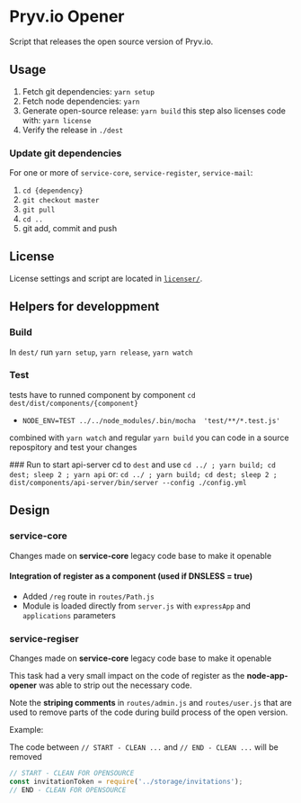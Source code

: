 # Pryv.io Opener

Script that releases the open source version of Pryv.io.


## Usage

1. Fetch git dependencies: `yarn setup`
2. Fetch node dependencies: `yarn`
3. Generate open-source release: `yarn build` this step also licenses code with: `yarn license`
4. Verify the release in `./dest`

### Update git dependencies

For one or more of `service-core`, `service-register`, `service-mail`:

1. `cd {dependency}`
2. `git checkout master`
3. `git pull`
4. `cd ..`
5. git add, commit and push


## License

License settings and script are located in [`licenser/`](licenser/).


## Helpers for developpment

### Build
 In `dest/` run `yarn setup`, `yarn release`, `yarn watch`

### Test
tests have to runned component by component 
`cd dest/dist/components/{component}` 
  - `NODE_ENV=TEST ../../node_modules/.bin/mocha  'test/**/*.test.js'`

combined with `yarn watch` and regular `yarn build` you can code in a source repospitory and test your changes

### Run
to start api-server cd to `dest` and use `cd ../ ; yarn build; cd dest; sleep 2 ; yarn api`
  or: `cd ../ ; yarn build; cd dest; sleep 2 ; dist/components/api-server/bin/server --config ./config.yml`


## Design

### service-core

Changes made on **service-core** legacy code base to make it openable

#### Integration of register as a component (used if DNSLESS = true)

- Added `/reg` route in `routes/Path.js`
- Module is loaded directly from `server.js` with `expressApp` and `applications` parameters

### service-regiser

Changes made on **service-core** legacy code base to make it openable

This task had a very small impact on the code of register as the **node-app-opener** was able to strip out the necessary code.

Note the **striping comments** in `routes/admin.js` and `routes/user.js` that are used to remove parts of the code during build process of the open version.

Example:

The code between `// START - CLEAN ...` and `// END - CLEAN ...` will be removed

```javascript
// START - CLEAN FOR OPENSOURCE
const invitationToken = require('../storage/invitations');
// END - CLEAN FOR OPENSOURCE
```
